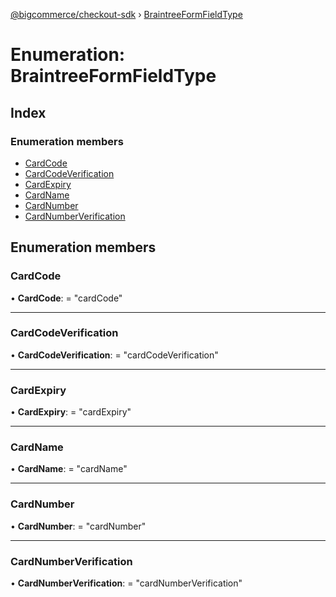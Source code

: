 [@bigcommerce/checkout-sdk](../README.md) › [BraintreeFormFieldType](braintreeformfieldtype.md)

# Enumeration: BraintreeFormFieldType

## Index

### Enumeration members

* [CardCode](braintreeformfieldtype.md#cardcode)
* [CardCodeVerification](braintreeformfieldtype.md#cardcodeverification)
* [CardExpiry](braintreeformfieldtype.md#cardexpiry)
* [CardName](braintreeformfieldtype.md#cardname)
* [CardNumber](braintreeformfieldtype.md#cardnumber)
* [CardNumberVerification](braintreeformfieldtype.md#cardnumberverification)

## Enumeration members

###  CardCode

• **CardCode**: = "cardCode"

___

###  CardCodeVerification

• **CardCodeVerification**: = "cardCodeVerification"

___

###  CardExpiry

• **CardExpiry**: = "cardExpiry"

___

###  CardName

• **CardName**: = "cardName"

___

###  CardNumber

• **CardNumber**: = "cardNumber"

___

###  CardNumberVerification

• **CardNumberVerification**: = "cardNumberVerification"

